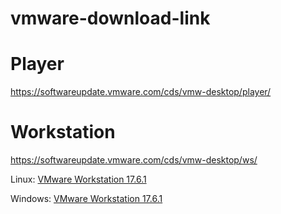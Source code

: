# vmware-download-link
# Player
https://softwareupdate.vmware.com/cds/vmw-desktop/player/

# Workstation
https://softwareupdate.vmware.com/cds/vmw-desktop/ws/

Linux: [VMware Workstation 17.6.1](https://softwareupdate.vmware.com/cds/vmw-desktop/ws/17.6.1/24319023/linux/core/VMware-Workstation-17.6.1-24319023.x86_64.bundle.tar)

Windows: [VMware Workstation 17.6.1](https://softwareupdate.vmware.com/cds/vmw-desktop/ws/17.6.1/24319023/windows/core/VMware-workstation-17.6.1-24319023.exe.tar)
